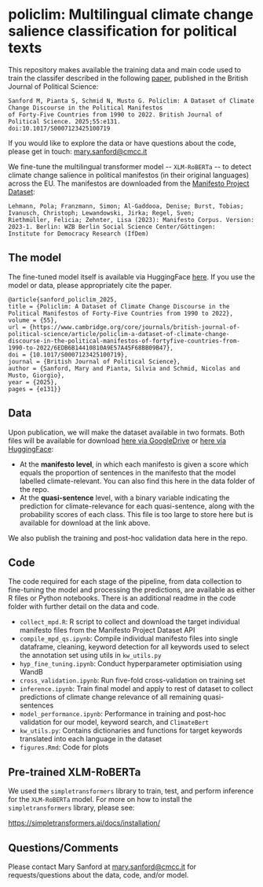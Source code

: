 # policlim: Multilingual climate change salience classification for political texts

This repository makes available the training data and main code used to train the classifer described in the following [paper](https://www.cambridge.org/core/journals/british-journal-of-political-science/article/policlim-a-dataset-of-climate-change-discourse-in-the-political-manifestos-of-fortyfive-countries-from-1990-to-2022/6EDB6B14410810A9E57A45F68BB09B47), published in the British Journal of Political Science:

    Sanford M, Pianta S, Schmid N, Musto G. Policlim: A Dataset of Climate Change Discourse in the Political Manifestos 
	of Forty-Five Countries from 1990 to 2022. British Journal of Political Science. 2025;55:e131. 
	doi:10.1017/S0007123425100719
  
If you would like to explore the data or have questions about the code, please get in touch: mary.sanford@cmcc.it 

We fine-tune the multilingual transformer model -- `XLM-RoBERTa` -- to detect climate change salience in political manifestos (in their original languages) across the EU. The manifestos are downloaded from the [Manifesto Project Dataset](https://manifesto-project.wzb.eu/):

    Lehmann, Pola; Franzmann, Simon; Al-Gaddooa, Denise; Burst, Tobias; Ivanusch, Christoph; Lewandowski, Jirka; Regel, Sven;
    Riethmüller, Felicia; Zehnter, Lisa (2023): Manifesto Corpus. Version: 2023-1. Berlin: WZB Berlin Social Science Center/Göttingen:
    Institute for Democracy Research (IfDem)

## The model
The fine-tuned model itself is available via HuggingFace [here](https://huggingface.co/marysanford/policlim). If you use the model or data, please appropriately cite the paper. 

	@article{sanford_policlim_2025,
	title = {Policlim: A Dataset of Climate Change Discourse in the Political Manifestos of Forty-Five Countries from 1990 to 2022},
	volume = {55},
	url = {https://www.cambridge.org/core/journals/british-journal-of-political-science/article/policlim-a-dataset-of-climate-change-discourse-in-the-political-manifestos-of-fortyfive-countries-from-1990-to-2022/6EDB6B14410810A9E57A45F68BB09B47},
	doi = {10.1017/S0007123425100719},
	journal = {British Journal of Political Science},
	author = {Sanford, Mary and Pianta, Silvia and Schmid, Nicolas and Musto, Giorgio},
	year = {2025},
	pages = {e131}}

## Data
Upon publication, we will make the dataset available in two formats. Both files will be available for download [here via GoogleDrive](https://drive.google.com/file/d/1X1kyVL8b3lTrewav8JnJZIG3tJObwoIm/view?usp=drive_link) or [here via HuggingFace](https://huggingface.co/datasets/marysanford/policlim_data):
* At the **manifesto level**, in which each manifesto is given a score which equals the proportion of sentences in the manifesto that the model labelled climate-relevant. You can also find this here in the data folder of the repo.
* At the **quasi-sentence** level, with a binary variable indicating the prediction for climate-relevance for each quasi-sentence, along with the probability scores of each class. This file is too large to store here but is available for download at the link above.

We also publish the training and post-hoc validation data here in the repo.

## Code
The code required for each stage of the pipeline, from data collection to fine-tuning the model and processing the predictions, are available as either R files or Python notebooks. There is an additional readme in the code folder with further detail on the data and code.
* `collect_mpd.R`: R script to collect and download the target individual manifesto files from the Manifesto Project Dataset API
* `compile_mpd_qs.ipynb`: Compile individual manifesto files into single dataframe, cleaning, keyword detection for all keywords used to select the annotation set using utils in `kw_utils.py`
* `hyp_fine_tuning.ipynb`: Conduct hyperparameter optimisiation using WandB
* `cross_validation.ipynb`: Run five-fold cross-validation on training set
* `inference.ipynb`: Train final model and apply to rest of dataset to collect predictions of climate change relevance of all remaining quasi-sentences
* `model_performance.ipynb`: Performance in training and post-hoc validation for our model, keyword search, and `ClimateBert`
* `kw_utils.py`: Contains dictionaries and functions for target keywords translated into each language in the dataset
* `figures.Rmd`: Code for plots

## Pre-trained XLM-RoBERTa

We used the `simpletransformers` library to train, test, and perform inference for the `XLM-RoBERTa` model. For more on how to install the `simpletransformers` library, please see:

https://simpletransformers.ai/docs/installation/

## Questions/Comments
Please contact Mary Sanford at mary.sanford@cmcc.it for requests/questions about the data, code, and/or model.
